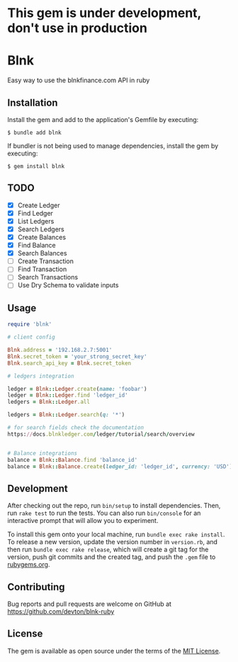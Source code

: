 # This gem is under development, don't use in production

# Blnk

Easy way to use the blnkfinance.com API in ruby

## Installation

Install the gem and add to the application's Gemfile by executing:

    $ bundle add blnk

If bundler is not being used to manage dependencies, install the gem by executing:

    $ gem install blnk

## TODO

- [x] Create Ledger
- [x] Find Ledger
- [x] List Ledgers
- [x] Search Ledgers
- [x] Create Balances
- [x] Find Balance
- [x] Search Balances
- [ ] Create Transaction
- [ ] Find Transaction
- [ ] Search Transactions
- [ ] Use Dry Schema to validate inputs

## Usage

```ruby
require 'blnk'

# client config

Blnk.address = '192.168.2.7:5001'
Blnk.secret_token = 'your_strong_secret_key'
Blnk.search_api_key = Blnk.secret_token

# ledgers integration

ledger = Blnk::Ledger.create(name: 'foobar')
ledger = Blnk::Ledger.find 'ledger_id'
ledgers = Blnk::Ledger.all

ledgers = Blnk::Ledger.search(q: '*')

# for search fields check the documentation 
https://docs.blnkledger.com/ledger/tutorial/search/overview


# Balance integrations
balance = Blnk::Balance.find 'balance_id'
balance = Blnk::Balance.create(ledger_id: 'ledger_id', currency: 'USD')

```


## Development

After checking out the repo, run `bin/setup` to install dependencies. Then, run `rake test` to run the tests. You can also run `bin/console` for an interactive prompt that will allow you to experiment.

To install this gem onto your local machine, run `bundle exec rake install`. To release a new version, update the version number in `version.rb`, and then run `bundle exec rake release`, which will create a git tag for the version, push git commits and the created tag, and push the `.gem` file to [rubygems.org](https://rubygems.org).

## Contributing

Bug reports and pull requests are welcome on GitHub at https://github.com/devton/blnk-ruby

## License

The gem is available as open source under the terms of the [MIT License](https://opensource.org/licenses/MIT).
